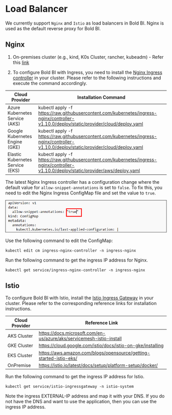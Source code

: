 # Load Balancer
We currently support `Nginx` and `Istio` as load balancers in Bold BI. Nginx is used as the default reverse proxy for Bold BI.

## Nginx

1. On-premises cluster (e.g., kind, K0s Cluster, rancher, kubeadm) - Refer this [link](https://kubernetes.github.io/ingress-nginx/deploy/#rancher-desktop)

2. To configure Bold BI with Ingress, you need to install the [Nginx Ingress controller](https://kubernetes.github.io/ingress-nginx/deploy/) in your cluster. Please refer to the following instructions and execute the command accordingly.

| Cloud Provider                  | Installation Command                                                                                       |
|---------------------------------|--------------------------------------------------------------------------------------------------------|
| Azure Kubernetes Service (AKS)  | kubectl apply -f https://raw.githubusercontent.com/kubernetes/ingress-nginx/controller-v1.10.0/deploy/static/provider/cloud/deploy.yaml |
| Google Kubernetes Engine (GKE)  | kubectl apply -f https://raw.githubusercontent.com/kubernetes/ingress-nginx/controller-v1.10.0/deploy/static/provider/cloud/deploy.yaml                                         |
| Elastic Kubernetes Service (EKS)| kubectl apply -f https://raw.githubusercontent.com/kubernetes/ingress-nginx/controller-v1.10.0/deploy/static/provider/aws/deploy.yaml  |


The latest Nginx Ingress controller has a configuration change where the default value for `allow-snippet-annotations` is set to `false`. To fix this, you need to edit the Nginx Ingress ConfigMap file and set the value to `true`.

![Set Snippet value true](images/snippet-true.png)

Use the following command to edit the ConfigMap:
    
    kubectl edit cm ingress-nginx-controller -n ingress-nginx

Run the following command to get the ingress IP address for Nginx.

    kubectl get service/ingress-nginx-controller -n ingress-nginx

## Istio

To configure Bold BI with Istio, install the [Istio Ingress Gateway](https://istio.io/latest/docs/setup/install/) in your cluster. Please refer to the corresponding reference links for installation instructions.

| Cloud Provider                  | Reference Link                                                                                  |
|-------------|-----------------------------------------------------------------------------------------------|
| AKS Cluster | https://docs.microsoft.com/en-us/azure/aks/servicemesh-istio-install  |
| GKE Cluster | https://cloud.google.com/istio/docs/istio-on-gke/installing            |
| EKS Cluster | https://aws.amazon.com/blogs/opensource/getting-started-istio-eks/     |
| OnPremise   | https://istio.io/latest/docs/setup/platform-setup/docker/              |

Run the following command to get the ingress IP address for Istio.

    kubectl get service/istio-ingressgateway -n istio-system


Note the ingress EXTERNAL-IP address and map it with your DNS. If you do not have the DNS and want to use the application, then you can use the ingress IP address.
